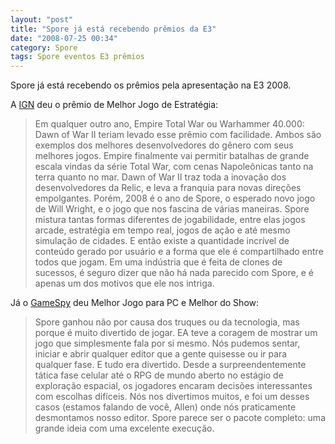 ```yaml
---
layout: "post"
title: "Spore já está recebendo prêmios da E3"
date: "2008-07-25 00:34"
category: Spore
tags: Spore eventos E3 prêmios
---
```


Spore já está recebendo os prêmios pela apresentação na E3 2008.

A [IGN](http://pc.ign.com/articles/893/893894p1.html) deu o prêmio de Melhor Jogo de Estratégia:

> Em qualquer outro ano, Empire Total War ou Warhammer 40.000: Dawn of War II teriam levado esse prêmio com facilidade. Ambos são exemplos dos melhores desenvolvedores do gênero com seus melhores jogos. Empire finalmente vai permitir batalhas de grande escala vindas da série Total War, com cenas Napoleônicas tanto na terra quanto no mar. Dawn of War II traz toda a inovação dos desenvolvedores da Relic, e leva a franquia para novas direções empolgantes. Porém, 2008 é o ano de Spore, o esperado novo jogo de Will Wright, e o jogo que nos fascina de várias maneiras. Spore mistura tantas formas diferentes de jogabilidade, entre elas jogos arcade, estratégia em tempo real, jogos de ação e até mesmo simulação de cidades. E então existe a quantidade incrível de conteúdo gerado por usuário e a forma que ele é compartilhado entre todos que jogam. Em uma indústria que é feita de clones de sucessos, é seguro dizer que não há nada parecido com Spore, e é apenas um dos motivos que ele nos intriga.

Já o [GameSpy](http://www.gamespy.com/articles/888/888384p28.html) deu Melhor Jogo para PC e Melhor do Show:

> Spore ganhou não por causa dos truques ou da tecnologia, mas porque é muito divertido de jogar. EA teve a coragem de mostrar um jogo que simplesmente fala por si mesmo. Nós pudemos sentar, iniciar e abrir qualquer editor que a gente quisesse ou ir para qualquer fase. E tudo era divertido. Desde a surpreendentemente tática fase celular até o RPG de mundo aberto no estágio de exploração espacial, os jogadores encaram decisões interessantes com escolhas difíceis. Nós nos divertimos muitos, e foi um desses casos (estamos falando de você, Allen) onde nós praticamente desmontamos nosso editor. Spore parece ser o pacote completo: uma grande ideia com uma excelente execução.
